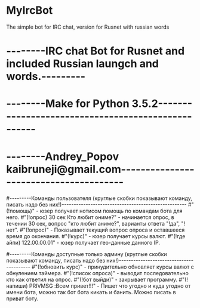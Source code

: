 # MyIrcBot
The simple bot for IRC chat, version for Rusnet with russian words

# --------IRC chat Bot for Rusnet and included Russian laungch and words.---------
# --------Make for Python 3.5.2---------------------------------------------------
# --------Andrey_Popov kaibruneji@gmail.com---------------------------------------

#---------Команды пользователя (круглые скобки показывают команду, писать надо без них!)----------------------------------------------------
#"(!помощь)" - юзер получает нотисом помощь по командам бота для него.
#"(!опрос) 30 сек Кто любит ониме?" - начинается опрос, в течении 30 сек, вопрос "кто любит аниме?", варианты ответа "!да", "!нет".
#"(!опрос)" - Показывает текущий вопрос опроса и оставшееся время до окончания. 
#"(!курс)" - юзер получает курсы валют.
#"(!где айпи) 122.00.00.01" - юзер получает гео-данные данного IP.

#---------Команды доступные только админу (круглые скобки показывают команду, писать надо без них!)-----------------------------------------
#"(!обновить курс)" - принудительно обновляет курсы валют с обнулением таймера.
#"(!список опроса)" - выводит последовательно кто как ответил на опрос.
#"(!бот выйди)" - закрывает программу.
#"(!напиши) PRIVMSG :Всем привет!!!" - Пишет что угодно и куда угодно от имени бота, можно так бот бота кикать и банить. Можно писать в приват боту.


